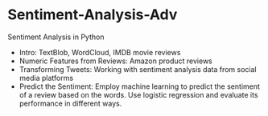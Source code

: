 # Sentiment-Analysis-Adv
Sentiment Analysis in Python
- Intro: TextBlob, WordCloud, IMDB movie reviews 
- Numeric Features from Reviews: Amazon product reviews
- Transforming Tweets: Working with sentiment analysis data from social media platforms
- Predict the Sentiment: Employ machine learning to predict the sentiment of a review based on the words. Use logistic regression and evaluate its performance in different ways. 